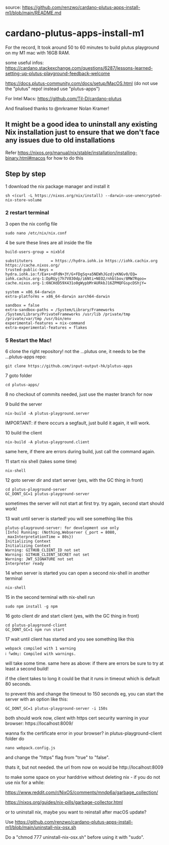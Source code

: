 source: https://github.com/renzwo/cardano-plutus-apps-install-m1/blob/main/README.md

# cardano-plutus-apps-install-m1
For the record, It took around 50 to 60 minutes to build plutus playground on my M1 mac with 16GB RAM.

some useful infos:
https://cardano.stackexchange.com/questions/6287/lessons-learned-setting-up-plutus-playground-feedback-welcome

https://docs.plutus-community.com/docs/setup/MacOS.html (do not use the "plutus" repo! instead use "plutus-apps")

For Intel Macs: https://github.com/Til-D/cardano-plutus

And finalised thanks to @nrkramer Nolan Kramer!

## It might be a good idea to uninstall any existing Nix installation just to ensure that we don't face any issues due to old installations

Refer https://nixos.org/manual/nix/stable/installation/installing-binary.html#macos for how to do this

## Step by step

1 download the nix package manager and install it
```
sh <(curl -L https://nixos.org/nix/install) --darwin-use-unencrypted-nix-store-volume
```
### 2  restart terminal

3 open the nix config file
```console
sudo nano /etc/nix/nix.conf
```
4 be sure these lines are all inside the file
```
build-users-group = nixbld

substituters        = https://hydra.iohk.io https://iohk.cachix.org https://cache.nixos.org/
trusted-public-keys = hydra.iohk.io:f/Ea+s+dFdN+3Y/G+FDgSq+a5NEWhJGzdjvKNGv0/EQ= iohk.cachix.org-1:DpRUyj7h7V830dp/i6Nti+NEO2/nhblbov/8MW7Rqoo= cache.nixos.org-1:6NCHdD59X431o0gWypbMrAURkbJ16ZPMQFGspcDShjY=

system = x86_64-darwin
extra-platforms = x86_64-darwin aarch64-darwin

sandbox = false
extra-sandbox-paths = /System/Library/Frameworks /System/Library/PrivateFrameworks /usr/lib /private/tmp /private/var/tmp /usr/bin/env
experimental-features = nix-command
extra-experimental-features = flakes

```
### 5 Restart the Mac!

6 clone the right repository! not the ...plutus one, it needs to be the ...plutus-apps repo:
```
git clone https://github.com/input-output-hk/plutus-apps
```
7 goto folder
```
cd plutus-apps/
```
8 no checkout of commits needed, just use the master branch for now

9 build the server
```
nix-build -A plutus-playground.server

```
IMPORTANT: if there occurs a segfault, just build it again, it will work.

10 build the client
```
nix-build -A plutus-playground.client
```
same here, if there are errors during build, just call the command again.

11 start nix shell (takes some time)
```
nix-shell
```
12 goto server dir and start server (yes, with the GC thing in front)
```
cd plutus-playground-server
GC_DONT_GC=1 plutus-playground-server
```
sometimes the server will not start at first try. try again, second start should work!

13 wait until server is started! you will see something like this
```
plutus-playground-server: for development use only
[Info] Running: (Nothing,Webserver {_port = 8080, _maxInterpretationTime = 80s})
Initializing Context
Initializing Context
Warning: GITHUB_CLIENT_ID not set
Warning: GITHUB_CLIENT_SECRET not set
Warning: JWT_SIGNATURE not set
Interpreter ready
```
14 when server is started you can open a second nix-shell in another terminal
```
nix-shell
```
15 in the second terminal with nix-shell run
```
sudo npm install -g npm
```
16 goto client dir and start client (yes, with the GC thing in front)
```
cd plutus-playground-client
GC_DONT_GC=1 npm run start
```
17 wait until client has started and you see something like this
```
webpack compiled with 1 warning
ℹ ｢wdm｣: Compiled with warnings.
```
will take some time. same here as above: if there are errors be sure to try at least a second build!

if the client takes to long it could be that it runs in timeout which is default 80 seconds.

to prevent this and change the timeout to 150 seconds eg, you can start the server with an option like this:
```
GC_DONT_GC=1 plutus-playground-server -i 150s
```


both should work now, client with https cert security warning in your browser: https://localhost:8009/

wanna fix the certificate error in your browser? in plutus-playground-client folder do
```
nano webpack.config.js
```
and change the "https" flag from "true" to "false".

thats it, but not needed. the url from now on would be http://localhost:8009



to make some space on your harddrive without deleting nix - if you do not use nix for a while:

https://www.reddit.com/r/NixOS/comments/mndp6a/garbage_collection/

https://nixos.org/guides/nix-pills/garbage-collector.html


or to uninstall nix, maybe you want to reinstall after macOS update?

Use https://github.com/renzwo/cardano-plutus-apps-install-m1/blob/main/uninstall-nix-osx.sh 

Do a "chmod 777 uninstall-nix-osx.sh" before using it with "sudo".
